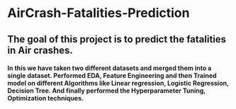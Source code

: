 # AirCrash-Fatalities-Prediction

## The goal of this project is to predict the fatalities in Air crashes. 

#### In this we have taken two different datasets and merged them into a single dataset. Performed EDA, Feature Engineering and then Trained model on different Algorithms like Linear regression, Logistic Regression, Decision Tree. And finally performed the Hyperparameter Tuning, Optimization techniques. 
